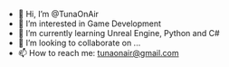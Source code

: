 - 👋 Hi, I’m @TunaOnAir
- 👀 I’m interested in Game Development
- 🌱 I’m currently learning Unreal Engine, Python and C#
- 💞️ I’m looking to collaborate on ...
- 📫 How to reach me: tunaonair@gmail.com

<!---
TunaOnAir/TunaOnAir is a ✨ special ✨ repository because its `README.md` (this file) appears on your GitHub profile.
You can click the Preview link to take a look at your changes.
--->
